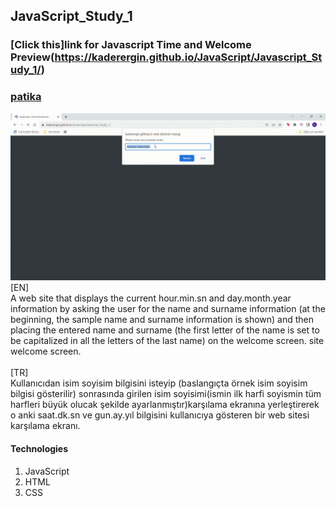 ## JavaScript_Study_1
### [Click this]link for Javascript Time and Welcome Preview(https://kaderergin.github.io/JavaScript/Javascript_Study_1/)
### [patika](https://academy.patika.dev/tr/profile)
![JavaScript Time and Greeting](https://github.com/KaderErgin/Javascript/blob/master/Javascript_Study_1/img/Javascript-clock-study.gif)
[EN]<br>
A web site that displays the current hour.min.sn and day.month.year information by asking the user for the name and surname information (at the beginning, the sample name and surname information is shown) and then placing the entered name and surname (the first letter of the name is set to be capitalized in all the letters of the last name) on the welcome screen. site welcome screen.
<br>
<br>
[TR]<br>
Kullanıcıdan isim soyisim bilgisini isteyip (baslangıçta örnek isim soyisim bilgisi gösterilir) sonrasında girilen isim soyisimi(ismin ilk harfi soyismin tüm harfleri büyük olucak şekilde ayarlanmıştır)karşılama ekranına yerleştirerek o anki saat.dk.sn ve gun.ay.yıl bilgisini kullanıcıya gösteren bir web sitesi karşılama ekranı.
<br>
#### Technologies
1. JavaScript
1. HTML
1. CSS



